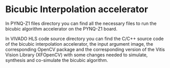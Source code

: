 # Bicubic Interpolation accelerator
In PYNQ-Z1 files directory you can find all the necessary files to run the bicubic algorithm accelerator on the PYNQ-Z1 board.  

In VIVADO HLS code source directory you can find the C/C++ source code of the bicubic interpolation accelerator, the input argument image, the corresponding OpenCV package and the corresponding version of the Vitis Vision Library (XFOpenCV) with some changes needed to simulate, synthesis and co-simulate the bicubic algorithm.

